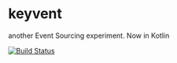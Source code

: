 # keyvent
another Event Sourcing experiment. Now in  Kotlin

[![Build Status](https://travis-ci.org/rodolfodpk/keyvent.svg?branch=kotlin-gson)](https://travis-ci.org/rodolfodpk/keyvent)


